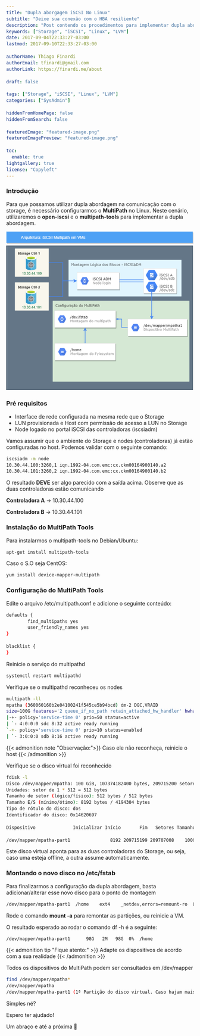 ```yaml
---
title: "Dupla aborgagem iSCSI No Linux"
subtitle: "Deixe sua conexão com o HBA resiliente"
description: "Post contendo os procedimentos para implementar dupla abordagem ao montar dispositivos iSCSI no Linux."
keywords: ["Storage", "iSCSI", "Linux", "LVM"]
date: 2017-09-04T22:33:27-03:00
lastmod: 2017-09-10T22:33:27-03:00

authorName: Thiago Finardi
authorEmail: tfinardi@gmail.com
authorLink: https://finardi.me/about

draft: false

tags: ["Storage", "iSCSI", "Linux", "LVM"]
categories: ["SysAdmin"]

hiddenFromHomePage: false
hiddenFromSearch: false

featuredImage: "featured-image.png"
featuredImagePreview: "featured-image.png"

toc:
  enable: true
lightgallery: true
license: "Copyleft"
---
```


### Introdução

Para que possamos utilizar dupla abordagem na comunicação com o storage, é necessário configurarmos o __**MultiPath**__ no Linux.
Neste cenário, utilizaremos o __**open-iscsi**__ e o __**multipath-tools**__ para implementar a dupla abordagem.

![Diagrama demonstrativo](ISCSI_MultiPath.png#fullsize)

### Pré requisitos

* Interface de rede configurada na mesma rede que o Storage
* LUN provisionada e Host com permissão de acesso a LUN no Storage
* Node logado no portal iSCSI das controladoras (iscsiadm)

Vamos assumir que o ambiente do Storage e nodes (controladoras) já estão configuradas no host.
Podemos validar com o seguinte comando:

```bash
iscsiadm -m node
10.30.44.100:3260,1 iqn.1992-04.com.emc:cx.ckm00164900140.a2
10.30.44.101:3260,2 iqn.1992-04.com.emc:cx.ckm00164900140.b2
```

O resultado **DEVE** ser algo parecido com a saída acima. Observe que as duas controladoras estão comunicando

**Controladora A** -> 10.30.44.100

**Controladora B** -> 10.30.44.101

### Instalação do MultiPath Tools

Para instalarmos o multipath-tools no Debian/Ubuntu:
```bash
apt-get install multipath-tools
```

Caso o S.O seja CentOS:

```bash
yum install device-mapper-multipath
```

### Configuração do MultiPath Tools

Edite o arquivo /etc/multipath.conf e adicione o seguinte conteúdo:

```bash
defaults {
        find_multipaths yes
        user_friendly_names yes
}

blacklist {
}
```

Reinicie o serviço do multipathd

```bash
systemctl restart multipathd
```

Verifique se o multipathd reconheceu os nodes
```bash
multipath -ll
mpatha (360060160b2e04100241f545ce5b94bcd) dm-2 DGC,VRAID
size=100G features='2 queue_if_no_path retain_attached_hw_handler' hwhandler='1 alua' wp=rw
|-+- policy='service-time 0' prio=50 status=active
| `- 4:0:0:0 sdc 8:32 active ready running
`-+- policy='service-time 0' prio=10 status=enabled
| `- 3:0:0:0 sdb 8:16 active ready running
```

{{< admonition note "Observação:">}}
Caso ele não reconheça, reinicie o host
{{< /admonition >}}

Verifique se o disco virtual foi reconhecido

```bash
fdisk -l
Disco /dev/mapper/mpatha: 100 GiB, 107374182400 bytes, 209715200 setores
Unidades: setor de 1 * 512 = 512 bytes
Tamanho de setor (lógico/físico): 512 bytes / 512 bytes
Tamanho E/S (mínimo/ótimo): 8192 bytes / 4194304 bytes
Tipo de rótulo do disco: dos
Identificador do disco: 0x14620697
 
Dispositivo              Inicializar Início       Fim   Setores Tamanho Id Tipo
 
/dev/mapper/mpatha-part1               8192 209715199 209707008    100G 8e Linux LVM
```

Este disco virtual aponta para as duas controladoras do Storage, ou seja, caso uma esteja offline, a outra assume automaticamente.

### Montando o novo disco no /etc/fstab

Para finalizarmos a configuração da dupla abordagem, basta adicionar/alterar esse novo disco para o ponto de montagem

```bash
/dev/mapper/mpatha-part1  /home    ext4    _netdev,errors=remount-ro  0  0
```

Rode o comando **__mount -a__** para remontar as partições, ou reinicie a VM.

O resultado esperado ao rodar o comando df -h é a seguinte:

```bash
/dev/mapper/mpatha-part1      98G   2M   98G  0%  /home
```

{{< admonition tip "Fique atento:" >}}
Adapte os dispositivos de acordo com a sua realidade
{{< /admonition >}}

Todos os dispositivos do MultiPath podem ser consultados em /dev/mapper

```bash
find /dev/mapper/mpatha*
/dev/mapper/mpatha
/dev/mapper/mpatha-part1 (1ª Partição do disco virtual. Caso hajam mais, o número é incrementado)
```

Simples né?

Espero ter ajudado!

Um abraço e até a próxima 🖖